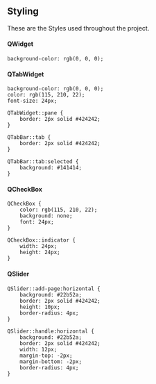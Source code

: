 ## Styling
These are the Styles used throughout the project.
#### QWidget
```
background-color: rgb(0, 0, 0);
```
#### QTabWidget
```
background-color: rgb(0, 0, 0);
color: rgb(115, 210, 22);
font-size: 24px;

QTabWidget::pane {
	border: 2ṕx solid #424242;
}

QTabBar::tab {
	border: 2px solid #424242;
}

QTabBar::tab:selected {
	background: #141414;
}
```

#### QCheckBox
```
QCheckBox {
    color: rgb(115, 210, 22);
    background: none;
    font: 24px;
}

QCheckBox::indicator {
    width: 24px;
    height: 24px;
}
```

#### QSlider
```
QSlider::add-page:horizontal {
    background: #22b52a;
    border: 2px solid #424242;
    height: 10px;
    border-radius: 4px;
}

QSlider::handle:horizontal {
    background: #22b52a;
    border: 2px solid #424242;
    width: 12px;
    margin-top: -2px;
    margin-bottom: -2px;
    border-radius: 4px;
}
```